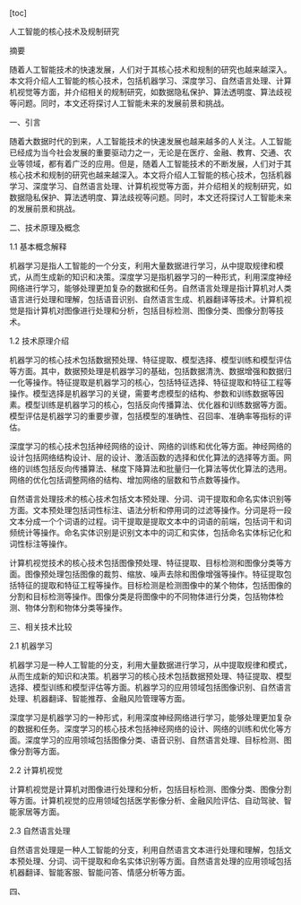 
[toc]                    
                
                
人工智能的核心技术及规制研究

摘要

随着人工智能技术的快速发展，人们对于其核心技术和规制的研究也越来越深入。本文将介绍人工智能的核心技术，包括机器学习、深度学习、自然语言处理、计算机视觉等方面，并介绍相关的规制研究，如数据隐私保护、算法透明度、算法歧视等问题。同时，本文还将探讨人工智能未来的发展前景和挑战。

一、引言

随着大数据时代的到来，人工智能技术的快速发展也越来越多的人关注。人工智能已经成为当今社会发展的重要驱动力之一，无论是在医疗、金融、教育、交通、农业等领域，都有着广泛的应用。但是，随着人工智能技术的不断发展，人们对于其核心技术和规制的研究也越来越深入。本文将介绍人工智能的核心技术，包括机器学习、深度学习、自然语言处理、计算机视觉等方面，并介绍相关的规制研究，如数据隐私保护、算法透明度、算法歧视等问题。同时，本文还将探讨人工智能未来的发展前景和挑战。

二、技术原理及概念

1.1 基本概念解释

机器学习是指人工智能的一个分支，利用大量数据进行学习，从中提取规律和模式，从而生成新的知识和决策。深度学习是指机器学习的一种形式，利用深度神经网络进行学习，能够处理更加复杂的数据和任务。自然语言处理是指计算机对人类语言进行处理和理解，包括语音识别、自然语言生成、机器翻译等技术。计算机视觉是指计算机对图像进行处理和分析，包括目标检测、图像分类、图像分割等技术。

1.2 技术原理介绍

机器学习的核心技术包括数据预处理、特征提取、模型选择、模型训练和模型评估等方面。其中，数据预处理是机器学习的基础，包括数据清洗、数据增强和数据归一化等操作。特征提取是机器学习的核心，包括特征选择、特征提取和特征工程等操作。模型选择是机器学习的关键，需要考虑模型的结构、参数和训练数据等因素。模型训练是机器学习的核心，包括反向传播算法、优化器和训练数据等方面。模型评估是机器学习的重要步骤，包括模型的准确性、召回率、准确率等指标的评估。

深度学习的核心技术包括神经网络的设计、网络的训练和优化等方面。神经网络的设计包括网络结构设计、层的设计、激活函数的选择和优化算法的选择等方面。网络的训练包括反向传播算法、梯度下降算法和批量归一化算法等优化算法的选用。网络的优化包括调整网络的结构、增加网络的层数和节点数等操作。

自然语言处理技术的核心技术包括文本预处理、分词、词干提取和命名实体识别等方面。文本预处理包括词性标注、语法分析和停用词的过滤等操作。分词是将一段文本分成一个个词语的过程。词干提取是提取文本中的词语的前端，包括词干和词频统计等操作。命名实体识别是识别文本中的词汇和实体，包括命名实体标记化和词性标注等操作。

计算机视觉技术的核心技术包括图像预处理、特征提取、目标检测和图像分类等方面。图像预处理包括图像的裁剪、缩放、噪声去除和图像增强等操作。特征提取包括特征的提取和特征工程等操作。目标检测是检测图像中的某个物体，包括图像的分割和目标检测等操作。图像分类是将图像中的不同物体进行分类，包括物体检测、物体分割和物体分类等操作。

三、相关技术比较

2.1 机器学习

机器学习是一种人工智能的分支，利用大量数据进行学习，从中提取规律和模式，从而生成新的知识和决策。机器学习的核心技术包括数据预处理、特征提取、模型选择、模型训练和模型评估等方面。机器学习的应用领域包括图像识别、自然语言处理、机器翻译、智能推荐、金融风险管理等方面。

深度学习是机器学习的一种形式，利用深度神经网络进行学习，能够处理更加复杂的数据和任务。深度学习的核心技术包括神经网络的设计、网络的训练和优化等方面。深度学习的应用领域包括图像分类、语音识别、自然语言处理、目标检测、图像分割等方面。

2.2 计算机视觉

计算机视觉是计算机对图像进行处理和分析，包括目标检测、图像分类、图像分割等方面。计算机视觉的应用领域包括医学影像分析、金融风险评估、自动驾驶、智能家居等方面。

2.3 自然语言处理

自然语言处理是一种人工智能的分支，利用自然语言文本进行处理和理解，包括文本预处理、分词、词干提取和命名实体识别等方面。自然语言处理的应用领域包括机器翻译、智能客服、智能问答、情感分析等方面。

四、

